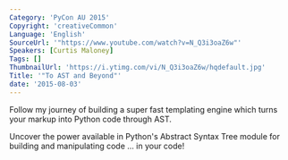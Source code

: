 ```yaml
---
Category: 'PyCon AU 2015'
Copyright: 'creativeCommon'
Language: 'English'
SourceUrl: '"https://www.youtube.com/watch?v=N_Q3i3oaZ6w"'
Speakers: [Curtis Maloney]
Tags: []
ThumbnailUrl: 'https://i.ytimg.com/vi/N_Q3i3oaZ6w/hqdefault.jpg'
Title: '"To AST and Beyond"'
date: '2015-08-03'
---
```

Follow my journey of building a super fast templating engine which turns your markup into Python code through AST.

Uncover the power available in Python's Abstract Syntax Tree module for building and manipulating code ... in your code!